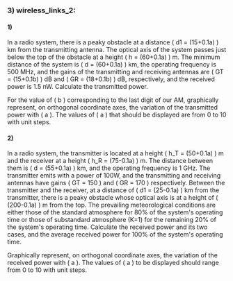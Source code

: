 ### 3) wireless_links_2:

#### 1)
In a radio system, there is a peaky obstacle at a distance \( d1 = (15+0.1a) \) km from the transmitting antenna. The optical axis of the system passes just below the top of the obstacle at a height \( h = (60+0.1a) \) m. The minimum distance of the system is \( d = (60+0.1a) \) km, the operating frequency is 500 MHz, and the gains of the transmitting and receiving antennas are \( GT = (15+0.1b) \) dB and \( GR = (18+0.1b) \) dB, respectively, and the received power is 1.5 nW. Calculate the transmitted power.

For the value of \( b \) corresponding to the last digit of our AM, graphically represent, on orthogonal coordinate axes, the variation of the transmitted power with \( a \). The values of \( a \) that should be displayed are from 0 to 10 with unit steps.

#### 2)
In a radio system, the transmitter is located at a height \( h_T = (50+0.1a) \) m and the receiver at a height \( h_R = (75-0.1a) \) m. The distance between them is \( d = (55+0.1a) \) km, and the operating frequency is 1 GHz. The transmitter emits with a power of 100W, and the transmitting and receiving antennas have gains \( GT = 150 \) and \( GR = 170 \) respectively. Between the transmitter and the receiver, at a distance of \( d1 = (25-0.1a) \) km from the transmitter, there is a peaky obstacle whose optical axis is at a height of \( (200-0.1a) \) m from the top. The prevailing meteorological conditions are either those of the standard atmosphere for 80% of the system's operating time or those of substandard atmosphere (K=1) for the remaining 20% of the system's operating time. Calculate the received power and its two cases, and the average received power for 100% of the system's operating time.

Graphically represent, on orthogonal coordinate axes, the variation of the received power with \( a \). The values of \( a \) to be displayed should range from 0 to 10 with unit steps.
